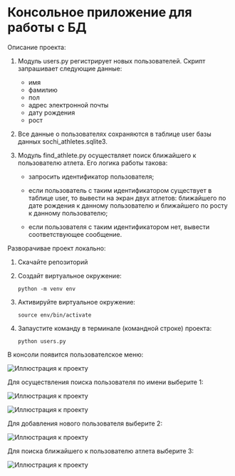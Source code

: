 # Консольное приложение для работы с БД

Описание проекта:

1. Модуль users.py регистрирует новых пользователей. Скрипт запрашивает следующие данные:

   - имя
   - фамилию
   - пол
   - адрес электронной почты
   - дату рождения
   - рост
   
2. Все данные о пользователях сохраняются в таблице user базы данных sochi_athletes.sqlite3.

3. Модуль find_athlete.py осуществляет поиск ближайшего к пользователю атлета. Его логика работы такова:

   - запросить идентификатор пользователя;
   
   - если пользователь с таким идентификатором существует в таблице user, то вывести на экран двух атлетов: 
     ближайшего по дате рождения к данному пользователю и ближайшего по росту к данному пользователю;
     
   - если пользователя с таким идентификатором нет, вывести соответствующее сообщение.


Разворачивае проект локально:

1. Скачайте репозиторий

2. Создайт виртуальное окружение:

       python -m venv env

3. Активируйте виртуальное окружение:

       source env/bin/activate

2. Запаустите команду в терминале (командной строке) проекта:

       python users.py

В консоли появится пользователское меню:

![Иллюстрация к проекту](https://github.com/AlenaPliusnina/Users_athletes_DataBase_B_4.12/blob/master/screenshoots/screen_1.png)

Для осуществления поиска пользователя по имени выберите 1:

![Иллюстрация к проекту](https://github.com/AlenaPliusnina/Users_athletes_DataBase_B_4.12/blob/master/screenshoots/screen_2.png)

![Иллюстрация к проекту](https://github.com/AlenaPliusnina/Users_athletes_DataBase_B_4.12/blob/master/screenshoots/screen_3.png)

Для добавления нового пользователя выберите 2:

![Иллюстрация к проекту](https://github.com/AlenaPliusnina/Users_athletes_DataBase_B_4.12/blob/master/screenshoots/screen_5.png)

Для поиска ближайшего к пользователю атлета выберите 3:

![Иллюстрация к проекту](https://github.com/AlenaPliusnina/Users_athletes_DataBase_B_4.12/blob/master/screenshoots/screen_4.png)

